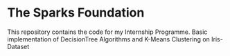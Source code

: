 # The Sparks Foundation

This repository contains the code for my Internship Programme.
Basic implementation of DecisionTree Algorithms and K-Means Clustering on Iris-Dataset
